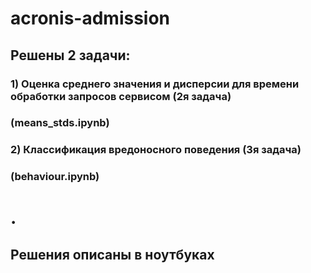 # acronis-admission
 
## Решены 2 задачи:
### 1) Оценка среднего значения и дисперсии для времени обработки запросов сервисом (2я задача)
### (means_stds.ipynb)
### 2) Классификация вредоносного поведения (3я задача)
### (behaviour.ipynb)
# .
## Решения описаны в ноутбуках
